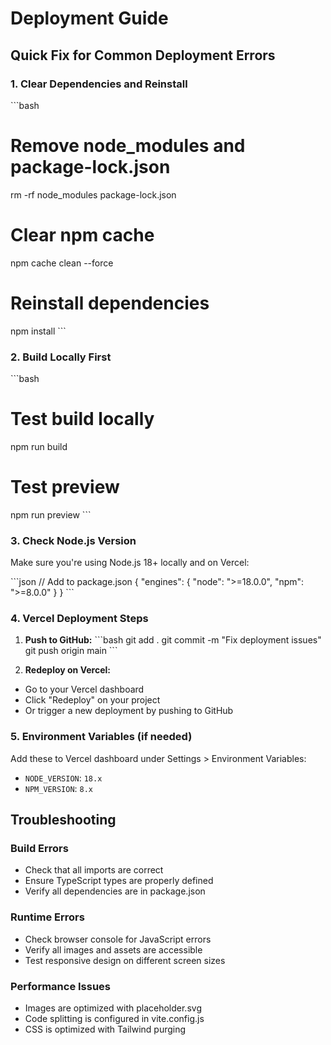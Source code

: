 # Deployment Guide

## Quick Fix for Common Deployment Errors

### 1. Clear Dependencies and Reinstall
\`\`\`bash
# Remove node_modules and package-lock.json
rm -rf node_modules package-lock.json

# Clear npm cache
npm cache clean --force

# Reinstall dependencies
npm install
\`\`\`

### 2. Build Locally First
\`\`\`bash
# Test build locally
npm run build

# Test preview
npm run preview
\`\`\`

### 3. Check Node.js Version
Make sure you're using Node.js 18+ locally and on Vercel:

\`\`\`json
// Add to package.json
{
  "engines": {
    "node": ">=18.0.0",
    "npm": ">=8.0.0"
  }
}
\`\`\`

### 4. Vercel Deployment Steps

1. **Push to GitHub:**
\`\`\`bash
git add .
git commit -m "Fix deployment issues"
git push origin main
\`\`\`

2. **Redeploy on Vercel:**
- Go to your Vercel dashboard
- Click "Redeploy" on your project
- Or trigger a new deployment by pushing to GitHub

### 5. Environment Variables (if needed)
Add these to Vercel dashboard under Settings > Environment Variables:
- `NODE_VERSION`: `18.x`
- `NPM_VERSION`: `8.x`

## Troubleshooting

### Build Errors
- Check that all imports are correct
- Ensure TypeScript types are properly defined
- Verify all dependencies are in package.json

### Runtime Errors
- Check browser console for JavaScript errors
- Verify all images and assets are accessible
- Test responsive design on different screen sizes

### Performance Issues
- Images are optimized with placeholder.svg
- Code splitting is configured in vite.config.js
- CSS is optimized with Tailwind purging
